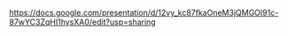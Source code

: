 https://docs.google.com/presentation/d/12vy_kc87fkaOneM3jQMGOI91c-87wYC3ZqHI1hysXA0/edit?usp=sharing